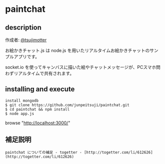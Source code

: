paintchat
=========

## description
作成者: [@tsujimotter](https://twitter.com/tsujimotter)

お絵かきチャット.js は node.js を用いたリアルタイムお絵かきチャットのサンプルアプリです。

socket.io を使ってキャンバスに描いた絵やチャットメッセージが、PCスマホ問わずリアルタイムで共有されます。

## installing and execute
    install mongodb
    $ git clone https://github.com/junpeitsuji/paintchat.git
    $ cd paintchat && npm install
    $ node app.js

browse "[http://localhost:3000/](http://localhost:3000/)"

## 補足説明
    paintchat についての補足 - togetter - [http://togetter.com/li/612626](http://togetter.com/li/612626)
